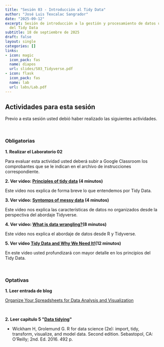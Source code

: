 ```yaml
---
title: "Sesión 03 - Introducción al Tidy Data"
author: "José Luis Texcalac Sangrador"
date: "2025-09-12"
excerpt: Sesión de introducción a la gestión y procesamiento de datos usando la filosofía
  del Tidy Data
subtitle: 18 de septiembre de 2025
draft: false
layout: single
categories: []
links:
- icon: magic
  icon_pack: fas
  name: diapos
  url: slides/S03_Tidyverse.pdf
- icon: flask
  icon_pack: fas
  name: lab
  url: labs/Lab.pdf
---
```


## Actividades para esta sesión 

Previo a esta sesión usted debió haber realizado las siguientes actividades.

&nbsp;

### Obligatorias

**1. Realizar el Laboratorio 02**

Para evaluar esta actividad usted deberá subir a Google Classroom los 
comprobantes que se le indican en el archivo de instrucciones correspondiente.

**2. Ver video: [Principles of tidy data](https://youtu.be/oQuupzfX9OQ) (4 minutos)**

Este video nos explica de forma breve lo que entendemos por Tidy Data.

**3. Ver video: [Syntomps of messy data](https://youtu.be/cdwMV7JuY-k) (4 minutos)**

Este video nos explica las características de datos no organizados desde la 
perspectiva del abordaje Tidyverse.

**4. Ver video: [What is data wrangling?](https://youtu.be/jOd65mR1zfw)(8 minutos)**

Este video nos explica el abordaje de datos desde R y Tidyverse.

**5. Ver video [Tidy Data and Why We Need It!](https://youtu.be/KW1laBLEiw0)(12 minutos)**

En este video usted profundizará con mayor detalle en los principios del Tidy Data.

&nbsp;


### Optativas

**1. Leer entrada de blog** 

[Organize Your Spreadsheets for Data Analysis and Visualization](https://medium.com/data-science/organize-your-spreadsheets-for-data-analysis-and-visualization-b1985a31523a)

&nbsp;

**2. Leer capítulo 5 "[Data tidying](https://r4ds.hadley.nz/data-tidy.html)"** 
- Wickham H, Grolemund G. R for data science (2e): import, tidy, transform, visualize, and model data. Second edition. Sebastopol, CA: O’Reilly; 2nd. Ed. 2016. 492 p.


